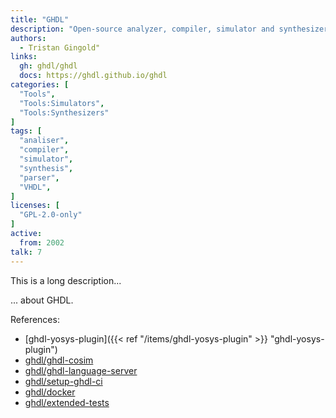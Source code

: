 ```yaml
---
title: "GHDL"
description: "Open-source analyzer, compiler, simulator and synthesizer for VHDL"
authors:
  - Tristan Gingold"
links:
  gh: ghdl/ghdl
  docs: https://ghdl.github.io/ghdl
categories: [
  "Tools",
  "Tools:Simulators",
  "Tools:Synthesizers"
]
tags: [
  "analiser",
  "compiler",
  "simulator",
  "synthesis",
  "parser",
  "VHDL",
]
licenses: [
  "GPL-2.0-only"
]
active:
  from: 2002
talk: 7
---
```


This is a long description...
<!--more-->
... about GHDL.

References:

- [ghdl-yosys-plugin]({{< ref "/items/ghdl-yosys-plugin" >}} "ghdl-yosys-plugin")
- [ghdl/ghdl-cosim](https://github.com/ghdl/ghdl-cosim)
- [ghdl/ghdl-language-server](https://github.com/ghdl/ghdl-language-server)
- [ghdl/setup-ghdl-ci](https://github.com/ghdl/setup-ghdl-ci)
- [ghdl/docker](https://github.com/ghdl/docker)
- [ghdl/extended-tests](https://github.com/ghdl/extended-tests)
